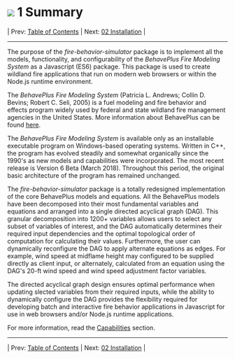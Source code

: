 #  ![](favicon.png) 1 Summary

| Prev: [Table of Contents](../README.md) | Next: [02 Installation](./02_Installation.md) |

---

The purpose of the *fire-behavior-simulator* package is to implement all the models, functionality, and configurability of the *BehavePlus Fire Modeling System* as a Javascript (ES6) package.  This package is used to create wildland fire applications that run on modern web browsers or within the Node.js runtime environment.

The *BehavePlus Fire Modeling System* (Patricia L. Andrews; Collin D. Bevins; Robert C. Seli, 2005) is a fuel modeling and fire behavior and effects program widely used by federal and state wildland fire management agencies in the United States. More information about BehavePlus can be found [here](https://www.frames.gov/behaveplus/home).

The *BehavePlus Fire Modeling System* is available only as an installable executable program on Windows-based operating systems.  Written in C++, the program has evolved steadily and somewhat organically since the 1990's as new models and capabilities were incorporated.  The most recent release is Version 6 Beta (March 2018).  Throughout this period, the original basic architecture of the program has remained unchanged.

The *fire-behavior-simulator* package is a totally redesigned implementation of the core BehavePlus models and equations.  All the BehavePlus models have been decomposed into their most fundamental variables and equations and arranged into a single directed acyclical graph (DAG).  This granular decomposition into 1200+ variables allows users to select any subset of variables of interest, and the DAG automatically determines their required input dependencies and the optimal topological order of computation for calculating their values.  Furthermore, the user can dynamically reconfigure the DAG to apply alternate equations as edges.  For example, wind speed at midflame height may configured to be supplied directly as client input, or alternately, calculated from an equation using the DAG's 20-ft wind speed and wind speed adjustment factor variables.

The directed acyclical graph design ensures optimal performance when updating slected variables from their required inputs, while the ability to dynamically configure the DAG provides the flexibility required for developing batch and interactive fire behavior applications in Javascript for use in web browsers and/or Node.js runtime applications.

For more information, read the [Capabilities](./docs/03_Capabilities.md) section.

---
| Prev: [Table of Contents](../README.md) | Next: [02 Installation](./02_Installation.md) |
